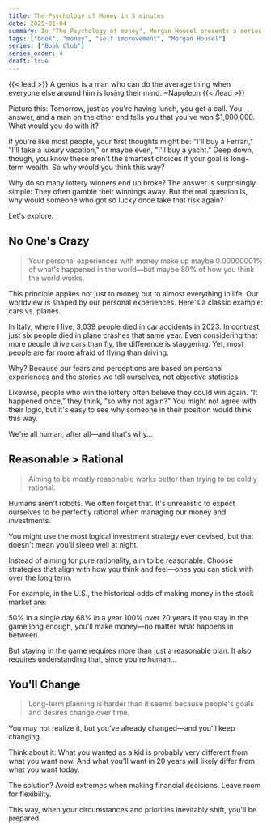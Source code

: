 ```yaml
---
title: The Psychology of Money in 5 minutes
date: 2025-01-04
summary: In "The Psychology of money", Morgan Housel presents a series of timeless lessons on wealth, greed and happiness. Knowing what one's supposed to do with their money it's easy, actually doing it is rather hard. 💸📖
tags: ["book", "money", "self improvement", "Morgan Housel"]
series: ["Book Club"]
series_order: 4
draft: true
---
```

{{< lead >}}
A genius is a man who can do the average thing when everyone else around him is losing their mind.
~Napoleon
{{< /lead >}}

Picture this: Tomorrow, just as you're having lunch, you get a call. You answer, and a man on the other end tells you that you've won $1,000,000. What would you do with it?

If you're like most people, your first thoughts might be: "I'll buy a Ferrari," "I'll take a luxury vacation," or maybe even, "I'll buy a yacht." Deep down, though, you know these aren't the smartest choices if your goal is long-term wealth. So why would you think this way?

Why do so many lottery winners end up broke? The answer is surprisingly simple: They often gamble their winnings away. But the real question is, why would someone who got so lucky once take that risk again?

Let's explore.

## No One's Crazy

> Your personal experiences with money make up maybe 0.00000001% of what's happened in the world—but maybe 80% of how you think the world works.

This principle applies not just to money but to almost everything in life. Our worldview is shaped by our personal experiences. Here's a classic example: cars vs. planes.

In Italy, where I live, 3,039 people died in car accidents in 2023. In contrast, just six people died in plane crashes that same year. Even considering that more people drive cars than fly, the difference is staggering. Yet, most people are far more afraid of flying than driving.

Why? Because our fears and perceptions are based on personal experiences and the stories we tell ourselves, not objective statistics.

Likewise, people who win the lottery often believe they could win again. “It happened once,” they think, “so why not again?” You might not agree with their logic, but it's easy to see why someone in their position would think this way.

We're all human, after all—and that's why…

## Reasonable > Rational

> Aiming to be mostly reasonable works better than trying to be coldly rational.

Humans aren't robots. We often forget that. It's unrealistic to expect ourselves to be perfectly rational when managing our money and investments.

You might use the most logical investment strategy ever devised, but that doesn't mean you'll sleep well at night.

Instead of aiming for pure rationality, aim to be reasonable. Choose strategies that align with how you think and feel—ones you can stick with over the long term.

For example, in the U.S., the historical odds of making money in the stock market are:

50% in a single day
68% in a year
100% over 20 years
If you stay in the game long enough, you'll make money—no matter what happens in between.

But staying in the game requires more than just a reasonable plan. It also requires understanding that, since you're human…

## You'll Change

> Long-term planning is harder than it seems because people's goals and desires change over time.

You may not realize it, but you've already changed—and you'll keep changing.

Think about it: What you wanted as a kid is probably very different from what you want now. And what you'll want in 20 years will likely differ from what you want today.

The solution? Avoid extremes when making financial decisions. Leave room for flexibility.

This way, when your circumstances and priorities inevitably shift, you'll be prepared.
